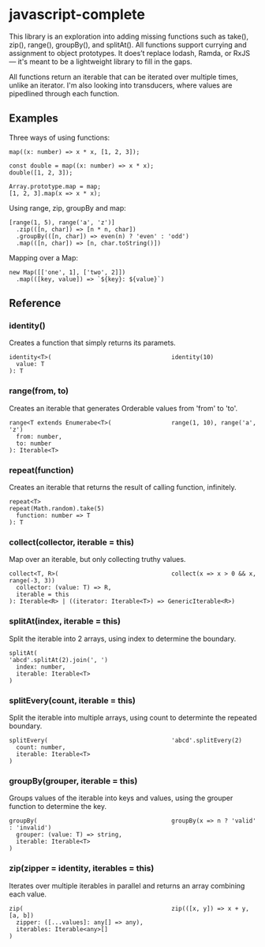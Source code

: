 # javascript-complete

This library is an exploration into adding missing functions such as take(), zip(), range(), groupBy(), and splitAt(). All functions support currying and assignment to object prototypes. It does’t replace lodash, Ramda, or RxJS — it's meant to be a lightweight library to fill in the gaps.

All functions return an iterable that can be iterated over multiple times, unlike an iterator. I'm also looking into transducers, where values are pipedlined through each function.

## Examples

Three ways of using functions:

    map((x: number) => x * x, [1, 2, 3]);

    const double = map((x: number) => x * x);
    double([1, 2, 3]);

    Array.prototype.map = map;
    [1, 2, 3].map(x => x * x);

Using range, zip, groupBy and map: 

    [range(1, 5), range('a', 'z')]
      .zip(([n, char]) => [n * n, char])
      .groupBy(([n, char]) => even(n) ? 'even' : 'odd')
      .map(([n, char]) => [n, char.toString()])

Mapping over a Map:

    new Map([['one', 1], ['two', 2]])
      .map(([key, value]) => `${key}: ${value}`)

## Reference

### identity()

Creates a function that simply returns its paramets.

    identity<T>(                                  identity(10)
      value: T
    ): T

### range(from, to)

Creates an iterable that generates Orderable values from 'from' to 'to'.

    range<T extends Enumerabe<T>(                 range(1, 10), range('a', 'z')
      from: number,
      to: number
    ): Iterable<T>

### repeat(function)

Creates an iterable that returns the result of calling function, infinitely.

    repeat<T>                                     repeat(Math.random).take(5)
      function: number => T
    ): T

### collect(collector, iterable = this)

Map over an iterable, but only collecting truthy values.

    collect<T, R>(                                collect(x => x > 0 && x, range(-3, 3))
      collector: (value: T) => R,
      iterable = this
    ): Iterable<R> | ((iterator: Iterable<T>) => GenericIterable<R>)

### splitAt(index, iterable = this)

Split the iterable into 2 arrays, using index to determine the boundary.

    splitAt(                                      'abcd'.splitAt(2).join(', ')
      index: number,
      iterable: Iterable<T>
    )

### splitEvery(count, iterable = this)

Split the iterable into multiple arrays, using count to determinte the repeated boundary.

    splitEvery(                                   'abcd'.splitEvery(2)
      count: number,
      iterable: Iterable<T>
    )

### groupBy(grouper, iterable = this)

Groups values of the iterable into keys and values, using the grouper function to determine the key.

    groupBy(                                      groupBy(x => n ? 'valid' : 'invalid')
      grouper: (value: T) => string,
      iterable: Iterable<T>
    )

### zip(zipper = identity, iterables = this)

Iterates over multiple iterables in parallel and returns an array combining each value.

    zip(                                          zip(([x, y]) => x + y, [a, b])
      zipper: ([...values]: any[] => any),
      iterables: Iterable<any>[]
    )
